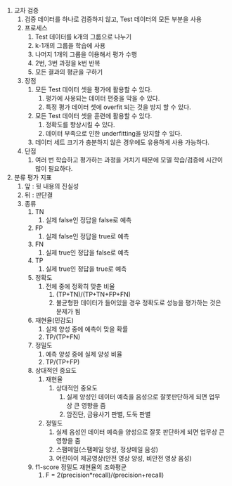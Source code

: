 1. 교차 검증
   1. 검증 데이터를 하나로 검증하지 않고, Test 데이터의 모든 부분을 사용
   2. 프로세스
      1. Test 데이터를 k개의 그룹으로 나누기
      2. k-1개의 그룹을 학습에 사용
      3. 나머지 1개의 그룹을 이용해서 평가 수행
      4. 2번, 3번 과정을 k번 반복
      5. 모든 결과의 평균을 구하기
   3. 장점
      1. 모든 Test 데이터 셋을 평가에 활용할 수 있다.
         1. 평가에 사용되는 데이터 편중을 막을 수 있다.
         2. 특정 평가 데이터 셋에 overfit 되는 것을 방지 할 수 있다.
      2. 모든 Test 데이터 셋을 훈련에 활용할 수 있다.
         1. 정확도를 향상시킬 수 있다.
         2. 데이터 부족으로 인한 underfitting을 방지할 수 있다.
      3. 데이터 세트 크기가 충분하지 않은 경우에도 유용하게 사용 가능하다.
   4. 단점
      1. 여러 번 학습하고 평가하는 과정을 거치기 때문에 모델 학습/검증에 시간이 많이 필요하다.
2. 분류 평가 지표
   1. 앞 : 뒷 내용의 진실성
   2. 뒤 : 판단결
   3. 종류
      1. TN
         1. 실제 false인 정답을 false로 예측
      2. FP
         1. 실제 false인 정답을 true로 예측
      3. FN
         1. 실제 true인 정답을 false로 예측
      4. TP
         1. 실제 true인 정답을 true로 예측
      5. 정확도
         1. 전체 중에 정확히 맞춘 비율
            1. (TP+TN)/(TP+TN+FP+FN)
            2. 불균형한 데이터가 들어있을 경우 정확도로 성능을 평가하는 것은 문제가 됨
      6. 재현율(민감도)
         1. 실제 양성 중에 예측이 맞을 확률
         2. TP/(TP+FN)
      7. 정밀도
         1. 예측 양성 중에 실제 양성 비율
         2. TP/(TP+FP)
      8. 상대적인 중요도
         1. 재현율
            1. 상대적인 중요도
               1. 실제 양성인 데이터 예측을 음성으로 잘못판단하게 되면 업무상 큰 영향을 줌
               2. 암진단, 금융사기 판별, 도둑 판별
         2. 정밀도
            1. 실제 음성인 데이터 예측을 양성으로 잘못 판단하게 되면 업무상 큰 영향을 줌
            2. 스팸메일(스팸메일 양성, 정상메일 음성)
            3. 어린아이 제공영상(안전 영상 양성, 비안전 영상 음성)
      9. f1-score 정밀도 재현율의 조화평균
         1. F = 2(precision*recall)/(precision+recall)